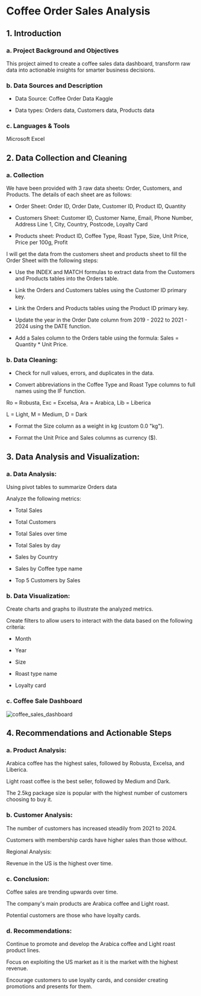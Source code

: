 # Coffee Order Sales Analysis

## 1. Introduction
### a. Project Background and Objectives
This project aimed to create a coffee sales data dashboard, transform raw data into actionable insights for smarter business decisions.

### b. Data Sources and Description
- Data Source:  Coffee Order Data Kaggle

- Data types: Orders data, Customers data, Products data

### c. Languages & Tools
Microsoft Excel

## 2. Data Collection and Cleaning
### a. Collection
We have been provided with 3 raw data sheets: Order, Customers, and Products. The details of each sheet are as follows:

- Order Sheet: Order ID, Order Date, Customer ID, Product ID, Quantity

- Customers Sheet: Customer ID, Customer Name, Email, Phone Number, Address Line 1, City, Country, Postcode, Loyalty Card

- Products sheet: Product ID, Coffee Type, Roast Type, Size, Unit Price, Price per 100g, Profit

I will get the data from the customers sheet and products sheet to fill the Order Sheet with the following steps:

- Use the INDEX and MATCH formulas to extract data from the Customers and Products tables into the Orders table.

- Link the Orders and Customers tables using the Customer ID primary key.

- Link the Orders and Products tables using the Product ID primary key.

- Update the year in the Order Date column from 2019 - 2022 to 2021 - 2024 using the DATE function.

- Add a Sales column to the Orders table using the formula: Sales = Quantity * Unit Price.

### b. Data Cleaning:
- Check for null values, errors, and duplicates in the data.

- Convert abbreviations in the Coffee Type and Roast Type columns to full names using the IF function.

Ro = Robusta, Exc = Excelsa, Ara = Arabica, Lib = Liberica

L = Light, M = Medium, D = Dark

- Format the Size column as a weight in kg (custom 0.0 "kg").

- Format the Unit Price and Sales columns as currency ($).

## 3. Data Analysis and Visualization:
### a. Data Analysis:
Using pivot tables to summarize Orders data

Analyze the following metrics:

- Total Sales

- Total Customers

- Total Sales over time

- Total Sales by day

- Sales by Country

- Sales by Coffee type name

- Top 5 Customers by Sales

### b. Data Visualization:
Create charts and graphs to illustrate the analyzed metrics.

Create filters to allow users to interact with the data based on the following criteria:

- Month

- Year

- Size

- Roast type name

- Loyalty card

### c. Coffee Sale Dashboard
![coffee_sales_dashboard](https://github.com/user-attachments/assets/d8fc6fa6-671f-44dc-aa31-5dd3a0f20a12)

## 4. Recommendations and Actionable Steps
### a. Product Analysis:
Arabica coffee has the highest sales, followed by Robusta, Excelsa, and Liberica.

Light roast coffee is the best seller, followed by Medium and Dark.

The 2.5kg package size is popular with the highest number of customers choosing to buy it.

### b. Customer Analysis:
The number of customers has increased steadily from 2021 to 2024.

Customers with membership cards have higher sales than those without.

Regional Analysis:

Revenue in the US is the highest over time.

### c. Conclusion:
Coffee sales are trending upwards over time.

The company's main products are Arabica coffee and Light roast.

Potential customers are those who have loyalty cards.

### d. Recommendations:
Continue to promote and develop the Arabica coffee and Light roast product lines.

Focus on exploiting the US market as it is the market with the highest revenue.

Encourage customers to use loyalty cards, and consider creating promotions and presents for them.

